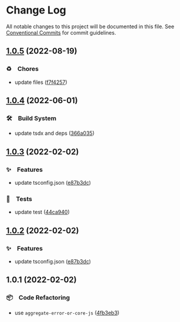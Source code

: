 # Change Log

All notable changes to this project will be documented in this file.
See [Conventional Commits](https://conventionalcommits.org) for commit guidelines.

## [1.0.5](https://github.com/bluelovers/ws-error/compare/aggregate-error-or-core-js@1.0.4...aggregate-error-or-core-js@1.0.5) (2022-08-19)


### ♻️　Chores

* update files ([f7f4257](https://github.com/bluelovers/ws-error/commit/f7f425709c7c03e5d62142b74a045647e0c3babd))





## [1.0.4](https://github.com/bluelovers/ws-error/compare/aggregate-error-or-core-js@1.0.3...aggregate-error-or-core-js@1.0.4) (2022-06-01)


### 🛠　Build System

* update tsdx and deps ([366a035](https://github.com/bluelovers/ws-error/commit/366a03526bb03025b0b253b8bc96b6694fd8b6d6))





## [1.0.3](https://github.com/bluelovers/ws-error/compare/aggregate-error-or-core-js@1.0.1...aggregate-error-or-core-js@1.0.3) (2022-02-02)


### ✨　Features

* update tsconfig.json ([e87b3dc](https://github.com/bluelovers/ws-error/commit/e87b3dca318070a92d027512121e9d9f8613de01))


### 🚨　Tests

* update test ([44ca940](https://github.com/bluelovers/ws-error/commit/44ca9405d8e6e2af1ef93d07960f60844a953bef))





## [1.0.2](https://github.com/bluelovers/ws-error/compare/aggregate-error-or-core-js@1.0.1...aggregate-error-or-core-js@1.0.2) (2022-02-02)


### ✨　Features

* update tsconfig.json ([e87b3dc](https://github.com/bluelovers/ws-error/commit/e87b3dca318070a92d027512121e9d9f8613de01))





## 1.0.1 (2022-02-02)


### 📦　Code Refactoring

* use `aggregate-error-or-core-js` ([4fb3eb3](https://github.com/bluelovers/ws-error/commit/4fb3eb36bc71759dedfc71fa6fc67e09bc6b11cc))
